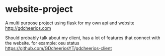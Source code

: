 # website-project
A multi purpose project using flask for my own api and website
http://gdcheerios.com

Should probably talk about my client, has a lot of features that connect with the website. for example: osu status
https://github.com/GDcheeriosYT/gdcheerios-client
